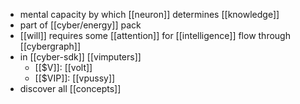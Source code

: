 - mental capacity by which [[neuron]] determines [[knowledge]]
- part of [[cyber/energy]] pack
- [[will]] requires some [[attention]] for [[intelligence]] flow through [[cybergraph]]
- in [[cyber-sdk]] [[vimputers]]
	- [[$V]]: [[volt]]
	- [[$VIP]]: [[vpussy]]
- discover all [[concepts]]
